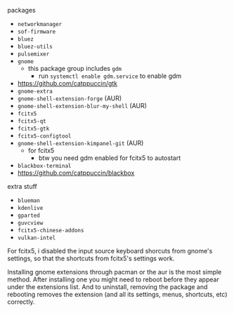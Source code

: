 packages
- `networkmanager`
- `sof-firmware`
- `bluez`
- `bluez-utils`
- `pulsemixer`
- `gnome`
  - this package group includes `gdm`
    - run `systemctl enable gdm.service` to enable gdm
- https://github.com/catppuccin/gtk
- `gnome-extra`
- `gnome-shell-extension-forge` (AUR)
- `gnome-shell-extension-blur-my-shell` (AUR)
- `fcitx5`
- `fcitx5-qt`
- `fcitx5-gtk`
- `fcitx5-configtool`
- `gnome-shell-extension-kimpanel-git` (AUR)
  - for fcitx5
    - btw you need gdm enabled for fcitx5 to autostart
- `blackbox-terminal`
- https://github.com/catppuccin/blackbox

extra stuff
- `blueman`
- `kdenlive`
- `gparted`
- `guvcview`
- `fcitx5-chinese-addons`
- `vulkan-intel`

For fcitx5, i disabled the input source keyboard shorcuts from gnome's settings, so that the shortcuts from fcitx5's settings work.

Installing gnome extensions through pacman or the aur is the most simple method. After installing one you might need to reboot before they appear under the extensions list. And to uninstall, removing the package and rebooting removes the extension (and all its settings, menus, shortcuts, etc) correctly.
